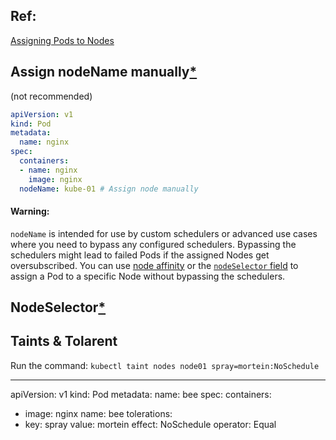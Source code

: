 ## Ref:
[Assigning Pods to Nodes](https://kubernetes.io/docs/concepts/scheduling-eviction/assign-pod-node/)
## Assign nodeName manually[*](https://kubernetes.io/docs/concepts/scheduling-eviction/assign-pod-node/#nodename)
(not recommended)

```yaml
apiVersion: v1
kind: Pod
metadata:
  name: nginx
spec:
  containers:
  - name: nginx
    image: nginx
  nodeName: kube-01 # Assign node manually
```

#### Warning:

`nodeName` is intended for use by custom schedulers or advanced use cases where you need to bypass any configured schedulers. Bypassing the schedulers might lead to failed Pods if the assigned Nodes get oversubscribed. You can use [node affinity](https://kubernetes.io/docs/concepts/scheduling-eviction/assign-pod-node/#node-affinity) or the [`nodeSelector` field](https://kubernetes.io/docs/concepts/scheduling-eviction/assign-pod-node/#nodeselector) to assign a Pod to a specific Node without bypassing the schedulers.


## NodeSelector[*](https://kubernetes.io/docs/concepts/scheduling-eviction/assign-pod-node/#nodeselector)

## Taints & Tolarent
Run the command: `kubectl taint nodes node01 spray=mortein:NoSchedule`

---
apiVersion: v1
kind: Pod
metadata:
  name: bee
spec:
  containers:
  - image: nginx
    name: bee
  tolerations:
  - key: spray
    value: mortein
    effect: NoSchedule
    operator: Equal